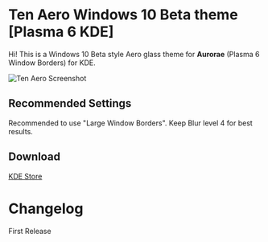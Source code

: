# Ten Aero Windows 10 Beta theme [Plasma 6 KDE]

Hi! This is a Windows 10 Beta style Aero glass theme for **Aurorae** (Plasma 6 Window Borders) for KDE.

![Ten Aero Screenshot](https://images.pling.com/img/00/00/80/11/17/2183315/screenshot-20240729-163345.png)
## Recommended Settings

Recommended to use "Large Window Borders".
Keep Blur level 4 for best results.

## Download

[KDE Store](https://www.pling.com/p/2183315/) 

# Changelog
First Release
